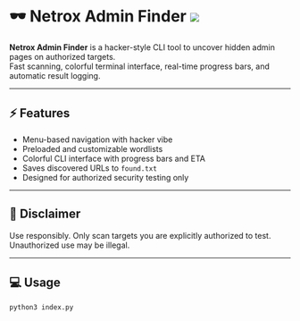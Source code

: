 # 🕶️ Netrox Admin Finder  ![](https://media1.tenor.com/m/5ry-200hErMAAAAd/hacker-hacker-man.gif)

**Netrox Admin Finder** is a hacker-style CLI tool to uncover hidden admin pages on authorized targets.  
Fast scanning, colorful terminal interface, real-time progress bars, and automatic result logging.  


---

## ⚡ Features
- Menu-based navigation with hacker vibe  
- Preloaded and customizable wordlists  
- Colorful CLI interface with progress bars and ETA  
- Saves discovered URLs to `found.txt`  
- Designed for authorized security testing only  

---

## 🚨 Disclaimer
Use responsibly. Only scan targets you are explicitly authorized to test. Unauthorized use may be illegal.

---

## 💻 Usage
```bash
python3 index.py

